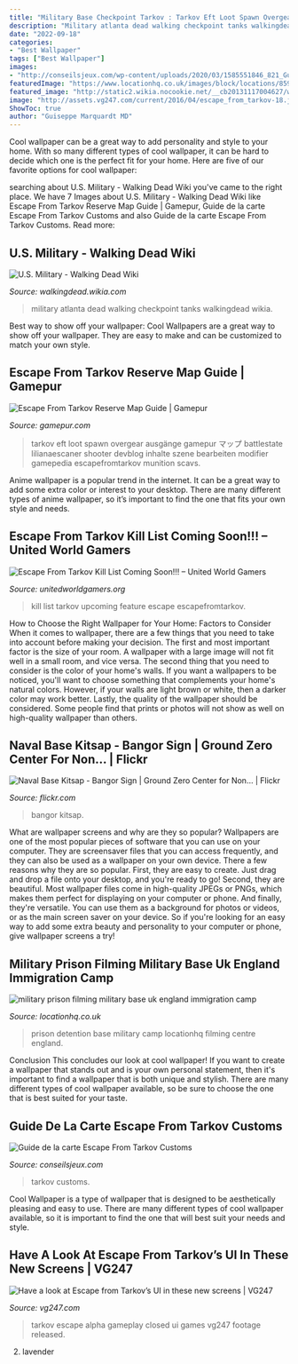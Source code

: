 ```yaml
---
title: "Military Base Checkpoint Tarkov : Tarkov Eft Loot Spawn Overgear Ausgänge Gamepur マップ Battlestate Lilianaescaner Shooter Devblog Inhalte Szene Bearbeiten Modifier Gamepedia Escapefromtarkov Munition Scavs"
description: "Military atlanta dead walking checkpoint tanks walkingdead wikia"
date: "2022-09-18"
categories:
- "Best Wallpaper"
tags: ["Best Wallpaper"]
images:
- "http://conseilsjeux.com/wp-content/uploads/2020/03/1585551846_821_Guide-de-la-carte-Escape-From-Tarkov-Customs.jpg"
featuredImage: "https://www.locationhq.co.uk/images/block/locations/859/Static/medium/siberian_prison_prison_england_filming_detention_centre_filming-11.jpg"
featured_image: "http://static2.wikia.nocookie.net/__cb20131117004627/walkingdead/images/0/0e/Military_checkpoint_in_Atlanta.jpg"
image: "http://assets.vg247.com/current/2016/04/escape_from_tarkov-18.jpg"
ShowToc: true
author: "Guiseppe Marquardt MD"
---
```



Cool wallpaper can be a great way to add personality and style to your home. With so many different types of cool wallpaper, it can be hard to decide which one is the perfect fit for your home. Here are five of our favorite options for cool wallpaper: 

	

		
searching about U.S. Military - Walking Dead Wiki you've came to the right place. We have 7 Images about U.S. Military - Walking Dead Wiki like Escape From Tarkov Reserve Map Guide | Gamepur, Guide de la carte Escape From Tarkov Customs and also Guide de la carte Escape From Tarkov Customs. Read more:
		
    
## U.S. Military - Walking Dead Wiki

<img loading=lazy src="http://static2.wikia.nocookie.net/__cb20131117004627/walkingdead/images/0/0e/Military_checkpoint_in_Atlanta.jpg" onerror="this.onerror=null;this.src='https://tse2.mm.bing.net/th?id=OIP.ihbSrweIHHqKwJOUyfcWOQHaEJ&amp;pid=15.1';" alt="U.S. Military - Walking Dead Wiki">

_Source: walkingdead.wikia.com_

>military atlanta dead walking checkpoint tanks walkingdead wikia. 

	

Best way to show off your wallpaper:
Cool Wallpapers are a great way to show off your wallpaper. They are easy to make and can be customized to match your own style.

    
## Escape From Tarkov Reserve Map Guide | Gamepur

<img loading=lazy src="https://www.gamepur.com/wp-content/uploads/2020/02/800px-Reserve_Map_Translated.png" onerror="this.onerror=null;this.src='https://tse3.mm.bing.net/th?id=OIP.Ffu_qKlWG1DtkqXX4FazzAHaF3&amp;pid=15.1';" alt="Escape From Tarkov Reserve Map Guide | Gamepur">

_Source: gamepur.com_

>tarkov eft loot spawn overgear ausgänge gamepur マップ battlestate lilianaescaner shooter devblog inhalte szene bearbeiten modifier gamepedia escapefromtarkov munition scavs. 

	

Anime wallpaper is a popular trend in the internet. It can be a great way to add some extra color or interest to your desktop. There are many different types of anime wallpaper, so it’s important to find the one that fits your own style and needs.

    
## Escape From Tarkov Kill List Coming Soon!!! – United World Gamers

<img loading=lazy src="https://unitedworldgamers.org/wordpress1/wp-content/uploads/2017/12/eng.thumb_.jpg.446a09ac24f066f90a9f8d1547fe68a5-300x245.jpg" onerror="this.onerror=null;this.src='https://tse2.mm.bing.net/th?id=OIP.cWwyxhjqqeJZ8h92WyJ3lwAAAA&amp;pid=15.1';" alt="Escape From Tarkov Kill List Coming Soon!!! – United World Gamers">

_Source: unitedworldgamers.org_

>kill list tarkov upcoming feature escape escapefromtarkov. 

	

How to Choose the Right Wallpaper for Your Home: Factors to Consider
When it comes to wallpaper, there are a few things that you need to take into account before making your decision. The first and most important factor is the size of your room. A wallpaper with a large image will not fit well in a small room, and vice versa. 
The second thing that you need to consider is the color of your home's walls. If you want a wallpapers to be noticed, you'll want to choose something that complements your home's natural colors. However, if your walls are light brown or white, then a darker color may work better. 
Lastly, the quality of the wallpaper should be considered. Some people find that prints or photos will not show as well on high-quality wallpaper than others.

    
## Naval Base Kitsap - Bangor Sign | Ground Zero Center For Non… | Flickr

<img loading=lazy src="https://c1.staticflickr.com/3/2334/2485144913_8fbe7ccbb2_z.jpg?zz=1" onerror="this.onerror=null;this.src='https://tse3.mm.bing.net/th?id=OIP.-ehgGkL2Ioiu73aVQUfpGQHaE7&amp;pid=15.1';" alt="Naval Base Kitsap - Bangor Sign | Ground Zero Center for Non… | Flickr">

_Source: flickr.com_

>bangor kitsap. 

	

What are wallpaper screens and why are they so popular?
Wallpapers are one of the most popular pieces of software that you can use on your computer. They are screensaver files that you can access frequently, and they can also be used as a wallpaper on your own device. There a few reasons why they are so popular. First, they are easy to create. Just drag and drop a file onto your desktop, and you're ready to go! Second, they are beautiful. Most wallpaper files come in high-quality JPEGs or PNGs, which makes them perfect for displaying on your computer or phone. And finally, they're versatile. You can use them as a background for photos or videos, or as the main screen saver on your device. So if you're looking for an easy way to add some extra beauty and personality to your computer or phone, give wallpaper screens a try!

    
## Military Prison Filming Military Base Uk England Immigration Camp

<img loading=lazy src="https://www.locationhq.co.uk/images/block/locations/859/Static/medium/siberian_prison_prison_england_filming_detention_centre_filming-11.jpg" onerror="this.onerror=null;this.src='https://tse1.mm.bing.net/th?id=OIP.sKNi9BeMv41Q0Wygl1Ak1gHaE7&amp;pid=15.1';" alt="military prison filming military base uk england immigration camp">

_Source: locationhq.co.uk_

>prison detention base military camp locationhq filming centre england. 

	

Conclusion
This concludes our look at cool wallpaper! If you want to create a wallpaper that stands out and is your own personal statement, then it's important to find a wallpaper that is both unique and stylish. There are many different types of cool wallpaper available, so be sure to choose the one that is best suited for your taste.

    
## Guide De La Carte Escape From Tarkov Customs

<img loading=lazy src="http://conseilsjeux.com/wp-content/uploads/2020/03/1585551846_821_Guide-de-la-carte-Escape-From-Tarkov-Customs.jpg" onerror="this.onerror=null;this.src='https://tse2.mm.bing.net/th?id=OIP.orGZt2e4bpgsbtjfcSfhGwHaEK&amp;pid=15.1';" alt="Guide de la carte Escape From Tarkov Customs">

_Source: conseilsjeux.com_

>tarkov customs. 

	

Cool Wallpaper is a type of wallpaper that is designed to be aesthetically pleasing and easy to use. There are many different types of cool wallpaper available, so it is important to find the one that will best suit your needs and style.

    
## Have A Look At Escape From Tarkov’s UI In These New Screens | VG247

<img loading=lazy src="http://assets.vg247.com/current/2016/04/escape_from_tarkov-18.jpg" onerror="this.onerror=null;this.src='https://tse4.mm.bing.net/th?id=OIP.FDQD4EmZLhFux9959sqoXgHaEC&amp;pid=15.1';" alt="Have a look at Escape from Tarkov’s UI in these new screens | VG247">

_Source: vg247.com_

>tarkov escape alpha gameplay closed ui games vg247 footage released. 

	

2. lavender 


